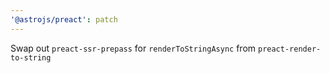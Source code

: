 ```yaml
---
'@astrojs/preact': patch
---
```


Swap out `preact-ssr-prepass` for `renderToStringAsync` from `preact-render-to-string`
